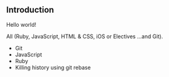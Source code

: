 Introduction
------------

Hello world!

All (Ruby, JavaScript, HTML & CSS, iOS or Electives ...and Git).

* Git
* JavaScript
* Ruby
* Killing history using git rebase
